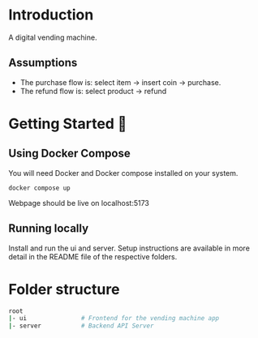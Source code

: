 # Introduction

A digital vending machine.

## Assumptions

- The purchase flow is: select item -> insert coin -> purchase.
- The refund flow is: select product -> refund

# Getting Started 🚀

## Using Docker Compose

You will need Docker and Docker compose installed on your system.

```
docker compose up
```

Webpage should be live on localhost:5173

## Running locally

Install and run the ui and server. Setup instructions are available in more detail in the README file of
the respective folders.

# Folder structure

```sh
root
|- ui               # Frontend for the vending machine app
|- server           # Backend API Server
```
